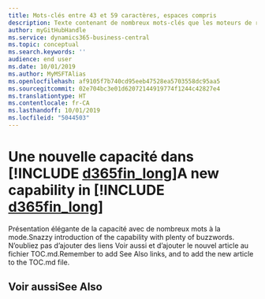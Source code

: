 ```yaml
---
title: Mots-clés entre 43 et 59 caractères, espaces compris
description: Texte contenant de nombreux mots-clés que les moteurs de recherche doivent trouver.
author: myGitHubHandle
ms.service: dynamics365-business-central
ms.topic: conceptual
ms.search.keywords: ''
audience: end user
ms.date: 10/01/2019
ms.author: MyMSFTAlias
ms.openlocfilehash: af9105f7b740cd95eeb47528ea5703558dc95aa5
ms.sourcegitcommit: 02e704bc3e01d62072144919774f1244c42827e4
ms.translationtype: HT
ms.contentlocale: fr-CA
ms.lasthandoff: 10/01/2019
ms.locfileid: "5044503"
---
```

# <a name="a-new-capability-in-d365fin_long"></a><span data-ttu-id="b3472-103">Une nouvelle capacité dans [!INCLUDE [d365fin_long](includes/d365fin_long_md.md)]</span><span class="sxs-lookup"><span data-stu-id="b3472-103">A new capability in [!INCLUDE [d365fin_long](includes/d365fin_long_md.md)]</span></span>

<span data-ttu-id="b3472-104">Présentation élégante de la capacité avec de nombreux mots à la mode.</span><span class="sxs-lookup"><span data-stu-id="b3472-104">Snazzy introduction of the capability with plenty of buzzwords.</span></span> <span data-ttu-id="b3472-105">N’oubliez pas d’ajouter des liens Voir aussi et d’ajouter le nouvel article au fichier TOC.md.</span><span class="sxs-lookup"><span data-stu-id="b3472-105">Remember to add See Also links, and to add the new article to the TOC.md file.</span></span>  

## <a name="see-also"></a><span data-ttu-id="b3472-106">Voir aussi</span><span class="sxs-lookup"><span data-stu-id="b3472-106">See Also</span></span>
